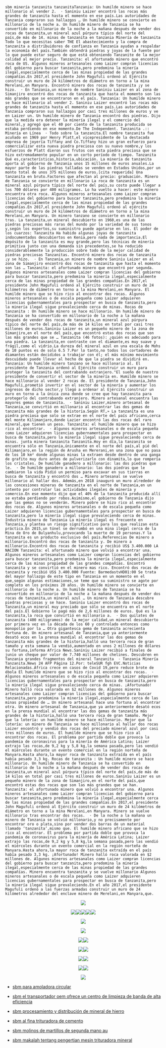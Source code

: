 
```
sbm minería tanzanita tanzanitaTanzania: Un humilde minero se hace millonario al vender 2.  · Saniniu Laizer encontró las rocas más grandes de tanzanita hasta el momento en ese país.Las autoridades de Tanzania compraron sus hallazgos … Un humilde minero se convierte en millonario de la noche a. Un humilde minero de Tanzania se ha convertido en millonario de la noche a la mañana después de vender dos rocas de tanzanita,un mineral azul púrpura típico del norte del país,de más de 14. minas de tanzanita en tanzania Minería de tanzanita Todo lo que necesitas saber THE El abastecimiento y la compra de tanzanita a distribuidores de confianza en Tanzania ayudan a respaldar la economía del país.También obtendrá piedras y joyas de la fuente por lo que puede estar seguro de que está obteniendo Tanzanite de la mejor calidad al mejor precio. Tanzanita: el afortunado minero que encontró roca de US. Algunos mineros artesanales como Laizer compran licencias del gobierno para buscar tanzanita,pero predomina la minería ilegal,especialmente cerca de las minas propiedad de las grandes compañías.En 2017,el presidente John Magufuli ordenó al Ejército construir un muro de 24 kilómetros de diámetro en torno a la mina Merelani,en Manyara. Encontró minero dos rocas de tanzanita ¡y se hizo.  · En Tanzania,un minero de nombre Saniniu Laizer en al zona de Simanjiro encontró dos rocas de tanzanita que hasta el momento son las más grandes que se encontraron en el país. Tanzania: Un humilde minero se hace millonario al vender 2. Saniniu Laizer encontró las rocas más grandes de tanzanita hasta el momento en ese país.Las autoridades de Tanzania compraron sus hallazgos por casi tres millones de euros y ve en Laizer un. Un humilde minero de Tanzania encontró dos piedras. Dijo que la medida era detener la minería ilegal y el comercio del mineral,y agregó que el 40 por ciento de la tanzanita producida se estaba perdiendo en ese momento.De The Independent. Tanzanita .:: Minería en Línea  · Todo sobre la tanzanita.El nombre tanzanita fue acuñado en 1969 por Henry Platt,el vicepresidente de la destacada empresa de joyería Tiffany and Co.Tiffany hizo un gran esfuerzo para comercializar esta nueva piedra preciosa con su nuevo nombre,y los esfuerzos de Platt dieron sus frutos con esta piedra preciosa que se hizo extremadamente popular en un corto período de tiempo. Tanzanita Qué es,características,historia,ubicación. La minería de tanzanita aporta al gobierno de Tanzania unos 15 millones de euros anuales.La mayor parte de las piedras talladas se venden en Estados Unidos,por un monto total de unos 375 millones de euros.[cita requerida] Una tanzanita en bruto.Factores que afectan al precio: graduación. Minero de Tanzania se convierte en millonario La roca de tanzanita es un mineral azul púrpura típico del norte del país,su costo puede llegar a los 700 dólares por 400 miligramos. Lo ha vuelto a hacer: este minero encuentra otra roca. Algunos mineros artesanales como Laizer compran licencias del gobierno para buscar tanzanita,pero predomina la minería ilegal,especialmente cerca de las minas propiedad de las grandes compañías.En 2017,el presidente John Magufuli ordenó al ejército construir un muro de 24 kilómetros de diámetro en torno a la mina Merelani,en Manyara. Un minero tanzano se convierte en millonario tras. La tanzanita,un mineral descubierto en 1960,es una de las piedras preciosas más raras del mundo por la variedad de sus tonos y,según los expertos,su suministro puede agotarse en los. El poder de los cuarzos: Tanzanita Ha habido algunas joyas de tanzanita indocumentados descubiertos en Kenia,pero nada de importancia.El depósito de la tanzanita es muy grande,pero las técnicas de minería primitiva junto con una demanda sin precedentes,se ha reducido considerablemente la producción sobre todo de la mejor calidad de piedras preciosas Tanzanitas. Encontró minero dos rocas de tanzanita ¡y se hizo.  · En Tanzania,un minero de nombre Saniniu Laizer en al zona de Simanjiro encontró dos rocas de tanzanita que hasta el momento son las … Tanzanita: el afortunado minero que encontró por segunda. Algunos mineros artesanales como Laizer compran licencias del gobierno para buscar tanzanita,pero predomina la minería ilegal,especialmente cerca de las minas propiedad de las grandes compañías.En 2017,el presidente John Magufuli ordenó al Ejército construir un muro de 24 kilómetros de diámetro en torno a la mina Merelani,en Manyara. El humilde minero que se hizo rico al encontrar dos rocas. Algunos mineros artesanales o de escala pequeña como Laizer adquieren licencias gubernamentales para prospectar en busca de tanzanita,pero la minería ilegal sigue prevaleciendo cerca de minas. Rocas de tanzanita : Un humilde minero se hace millonario. Un humilde minero de Tanzania se ha convertido en millonario de la noche a la mañana después de vender dos rocas de tanzanita,un mineral azul púrpura típico del norte del país,de más de 14 kilos en total por casi tres millones de euros.Saniniu Laizer es un pequeño minero de la zona de Simanjiro,en el norte del país,que encontró estas dos rocas que son las más grandes que se … Tanzanita (46 fotos): ¿quién es adecuado para una piedra. La tanzanita,en contraste con el diamante,es muy suave y frágil,como el vidrio.La dureza del mineral azul en una escala de Mohs de 10 puntos es de solo 6.5 7.Por lo tanto,no todos los cortadores de diamantes están decididos a trabajar con él; el más mínimo movimiento descuidado puede llevar al hecho de que la piedra se dividirá en. Tanzania: Un humilde minero tanzano se hace millonario al. El presidente de Tanzania ordenó al Ejército construir un muro para proteger la tanzanita del contrabando extranjero."El sueño de nuestro presidente de convertir el sector de la minería en. Humilde minero se hace millonario al vender 2 rocas de. El presidente de Tanzania,John Magufuli,prometió invertir en el sector de la minería y aumentar los ingresos de dicho sector,y llegó a ordenar al Ejército construir un muro en torno a la única zona donde se cree que hay tanzanita para protegerlo del contrabando extranjero. Minero artesanal encuentra las mayores gemas de tanzanita.  · Saniniu Laizer,minero artesanal de Tanzania,se convirtió en millonario al encontrar las dos gemas de tanzanita más grandes de la historia.Según RT,» La tanzanita es una piedra preciosa que solo se extrae en el norte del país africano,cerca del monte Kilimanjaro,donde Lazier encontró las dos rocas del raro mineral,que tienen un peso. Tanzanita: el humilde minero que se hizo rico al encontrar.  · Algunos mineros artesanales o de escala pequeña como Laizer adquieren licencias gubernamentales para prospectar en busca de tanzanita,pero la minería ilegal sigue prevaleciendo cerca de minas. junta minera tanzanita Tanzanita.Hoy en día,la tanzanita se encuentra sólo en Tanzania,únicamente en el norte del país,al pié del Kilimanjaro,en la región de Arusha en Mererani,en una zona que no pasa de los 10 km² donde algunas minas la extraen desde dentro de una ganga de grafito muy duro antes de pulverizarlo con dinamita,lo que rompería los cristales. De humilde ganadero a millonario: las dos piedras que le.  · De humilde ganadero a millonario: las dos piedras que le cambiaron la vida Pidió un permiso para excavar en sus tierras en busca de tanzanita y encontró dos … Minero artesanal se vuelve millonario al hallar dos. Además,en 2018 inauguró un muro alrededor de las concesiones mineras de tanzanita en el norte de Tanzania,en un intento por controlar las actividades ilegales de minería y comercio.En ese momento dijo que el 40% de la tanzanita producida allí se estaba perdiendo por robos.Asimismo,el gobierno de Tanzania dijo que las gemas no se venderán. Minero pobre se hizo rico al encontrar dos rocas de. Algunos mineros artesanales o de escala pequeña como Laizer adquieren licencias gubernamentales para prospectar en busca de tanzanita,pero la minería ilegal sigue prevaleciendo cerca de minas. Industria minera de Tanzania La minería ilegal es frecuente en Tanzania,y plantea un riesgo significativo para los que realizan esta práctica.En 2015,un túnel se derrumbó en una mina ilegal cerca de la Mina de Oro de Bulyanhulu,provocando la muerte de 19 personas.Y la tanzanita es un producto exclusivo del país.Referencias De minero a millonario.Encontró dos rocas de tanzanita y. De minero a millonario.Encontró dos rocas de tanzanita y recibió US$ 3.400.000 LA NACION Tanzanita: el afortunado minero que volvió a encontrar una. Algunos mineros artesanales como Laizer compran licencias del gobierno para buscar tanzanita,pero predomina la minería ilegal,especialmente cerca de las minas propiedad de las grandes compañías. Encontró tanzanita y se convirtió en el minero mas rico. Encontró dos rocas de tanzanita y recibió US$ 3.400.000 Fuente: BarmedastvHD01:00 Se trata del mayor hallazgo de este tipo en Tanzania en un momento en el que,según algunas estimaciones,se teme que su suministro se agote por completo en los próximos 20 años. Un humilde minero se convierte en millonario de la noche a. Un humilde minero de Tanzania se ha convertido en millonario de la noche a la mañana después de vender dos rocas de tanzanita,un mineral azul … Un minero de Tanzania descubre piedras preciosas y se hace. Saniniu Laizer encontró dos rocas de Tanzanita,un mineral muy preciado que sólo se encuentra en el norte del país.El Gobierno le pagó más de 2,6 millones de euros. Qué es la tanzanita,la roca que convirtió en millonario a.  · Dos quilates de tanzanita (400 miligramos) de la mejor calidad,un mineral descubierto por primera vez en la década de los 60 y controlado entonces como monopolio por la … Otra gigantesca gema de tanzanita acrecienta fortuna de. Un minero artesanal de Tanzania,que ya anteriormente desató ecos en la prensa mundial al encontrar las dos gemas de tanzanita más grandes de la historia,halló una tercera roca de gran tamaño y esta semana la vendió,aumentado en unos 2 millones de dólares su fortuna,informa Africa News.Saniniu Laizer recibió a finales de junio un cheque por valor de 7.740 millones de chelines. Descubren en Tanzania grandes fragmentos del mineral Tanzanita  · Tanzania Minería Tanzanita.News 24 AFP Página 12.Por: teleSUR fgh EVC.Noticias Relacionadas.África crece en casos de Covid 19,pero reduce brote de ébola El humilde minero que se hizo rico al encontrar dos rocas.  · Algunos mineros artesanales o de escala pequeña como Laizer adquieren licencias gubernamentales para prospectar en busca de tanzanita,pero la minería ilegal sigue prevaleciendo cerca de minas. ¡Afortunado! Minero halló roca valorada en $2 millones de. Algunos mineros artesanales como Laizer compran licencias del gobierno para buscar tanzanita,pero predomina la minería ilegal,especialmente cerca de las minas propiedad de … Un minero artesanal hace una fortuna al encontrar otra. Un minero artesanal de Tanzania,que ya anteriormente desató ecos en la prensa mundial al encontrar las dos gemas de tanzanita más grandes de la historia,halló una tercera roca de gran tamaño. Mejor que la lotería: un humilde minero se hace millonario. Mejor que la lotería: un minero de Tanzania se hace millonario al hallar dos rocas Laizer encontró y vendió dos rocas del preciado mineral azul por casi tres millones de euros. El humilde minero que se hizo rico al encontrar dos rocas. El problema por partida doble que provoca la pandemia de coronavirus para la minería de América Latina; Laizer extrajo las rocas,de 9,2 kg y 5,8 kg,la semana pasada,pero las vendió el miércoles durante un evento comercial en la región norteña de Manyara.Hasta ahora,la mayor roca de tanzanita extraída en el país había pesado 3,3 kg. Rocas de tanzanita : Un humilde minero se hace millonario. Un humilde minero de Tanzania se ha convertido en millonario de la noche a la mañana después de vender dos rocas de tanzanita,un mineral azul púrpura típico del norte del país,de más de 14 kilos en total por casi tres millones de euros.Saniniu Laizer es un pequeño minero de la zona de Simanjiro,en el norte del país,que encontró estas dos rocas que son las más grandes que se han. Tanzanita: el afortunado minero que volvió a encontrar una. Algunos mineros artesanales como Laizer compran licencias del gobierno para buscar tanzanita,pero predomina la minería ilegal,especialmente cerca de las minas propiedad de las grandes compañías.En 2017,el presidente John Magufuli ordenó al Ejército construir un muro de 24 kilómetros de diámetro en torno a la mina Merelani,en Manyara. Minero se vuelve millonario tras encontrar dos rocas.  · De la noche a la mañana un minero de Tanzania se volvió millonario,y no precisamente por encontrar oro o plata,sino por vender dos barras de un material llamado ‘tanzanita’,mismo que. El humilde minero africano que se hizo rico al encontrar. El problema por partida doble que provoca la pandemia de coronavirus para la minería de América Latina; Laizer extrajo las rocas,de 9,2 kg y 5,8 kg,la semana pasada,pero las vendió el miércoles durante un evento comercial en la región norteña de Manyara.Hasta ahora,la mayor roca de tanzanita extraída en el país había pesado 3,3 kg. ¡Afortunado! Minero halló roca valorada en $2 millones de. Algunos mineros artesanales como Laizer compran licencias del gobierno para buscar tanzanita,pero predomina la minería ilegal,especialmente cerca de las minas propiedad de las grandes compañías. Minero encuentra tanzanita y se vuelve millonario Algunos mineros artesanales o de escala pequeña como Laizer adquieren licencias gubernamentales para prospectar en busca de tanzanita,pero la minería ilegal sigue prevaleciendo.En el año 2017,el presidente Magufuli ordenó a las fuerzas armadas construir un muro de 24 kilómetros alrededor del enclave minero de Merelani,en Manyara,que. 
```

<div align="center">

<a href="https://es-crusher.shibang-china.com/github&k=sbm+miner%C3%ADa+tanzanita+tanzanita"><img src="https://static.shibang-china.com/es/crusher/logo.jpg"></a>

<a href="https://es-crusher.shibang-china.com/github&k=sbm+miner%C3%ADa+tanzanita+tanzanita"><img src="https://static.shibang-china.com/es/crusher/index.jpg"></a><a href="https://es-crusher.shibang-china.com/material.htmlgithub&k=sbm+miner%C3%ADa+tanzanita+tanzanita"><img src="https://static.shibang-china.com/es/crusher/material.jpg"></a><a href="https://es-crusher.shibang-china.com/application.htmlgithub&k=sbm+miner%C3%ADa+tanzanita+tanzanita"><img src="https://static.shibang-china.com/es/crusher/application.jpg"></a><a href="https://es-crusher.shibang-china.com/aboutus.htmlgithub&k=sbm+miner%C3%ADa+tanzanita+tanzanita"><img src="https://static.shibang-china.com/es/crusher/aboutus.jpg"></a><a href="https://es-crusher.shibang-china.com/contact.htmlgithub&k=sbm+miner%C3%ADa+tanzanita+tanzanita"><img src="https://static.shibang-china.com/es/crusher/contact.jpg"></a>

<a href="https://es-crusher.shibang-china.com/github&k=sbm+miner%C3%ADa+tanzanita+tanzanita"><img src="https://static.shibang-china.com/es/crusher/banner.jpg"></a>

<a href="https://swt.shibang-china.com/github&k=sbm+miner%C3%ADa+tanzanita+tanzanita"><img src="https://static.shibang-china.com/es/crusher/text.jpg"></a>

<a href="https://swt.shibang-china.com/github&k=sbm+miner%C3%ADa+tanzanita+tanzanita"><img src="https://static.shibang-china.com/es/crusher/chat.jpg"></a><a href="https://es-crusher.shibang-china.com/contact.htmlgithub&k=sbm+miner%C3%ADa+tanzanita+tanzanita"><img src="https://static.shibang-china.com/es/crusher/message.jpg"></a>

<a href="https://es-crusher.shibang-china.com/products/pe.htmlgithub&k=sbm+miner%C3%ADa+tanzanita+tanzanita"><img src="https://static.shibang-china.com/es/crusher/pe.jpg"></a><a href="https://es-crusher.shibang-china.com/products/pf.htmlgithub&k=sbm+miner%C3%ADa+tanzanita+tanzanita"><img src="https://static.shibang-china.com/es/crusher/pf.jpg"></a>

<a href="https://es-crusher.shibang-china.com/products/hpt.htmlgithub&k=sbm+miner%C3%ADa+tanzanita+tanzanita"><img src="https://static.shibang-china.com/es/crusher/hpt.jpg"></a><a href="https://es-crusher.shibang-china.com/products/vsi.htmlgithub&k=sbm+miner%C3%ADa+tanzanita+tanzanita"><img src="https://static.shibang-china.com/es/crusher/vsi.jpg"></a>

<a href="https://es-crusher.shibang-china.com/products/klv.htmlgithub&k=sbm+miner%C3%ADa+tanzanita+tanzanita"><img src="https://static.shibang-china.com/es/crusher/klv.jpg"></a><a href="https://es-crusher.shibang-china.com/products/portable.htmlgithub&k=sbm+miner%C3%ADa+tanzanita+tanzanita"><img src="https://static.shibang-china.com/es/crusher/portable.jpg"></a>

<a href="https://swt.shibang-china.com/github&k=sbm+miner%C3%ADa+tanzanita+tanzanita"><img src="https://static.shibang-china.com/es/crusher/case.jpg"></a>

</div>


* [sbm para amoladora circular](sbm%20para%20amoladora%20circular.md)

* [sbm el transportador oem ofrece un centro de limpieza de banda de alta eficiencia](sbm%20el%20transportador%20oem%20ofrece%20un%20centro%20de%20limpieza%20de%20banda%20de%20alta%20eficiencia.md)

* [sbm procesamiento y distribución de mineral de hierro](sbm%20procesamiento%20y%20distribuci%C3%B3n%20de%20mineral%20de%20hierro.md)

* [sbm al fina trituradora de cemento](sbm%20al%20fina%20trituradora%20de%20cemento.md)

* [sbm molinos de martillos de segunda mano au](sbm%20molinos%20de%20martillos%20de%20segunda%20mano%20au.md)

* [sbm makalah tentang pengertian mesin trituradora mineral](sbm%20makalah%20tentang%20pengertian%20mesin%20trituradora%20mineral.md)